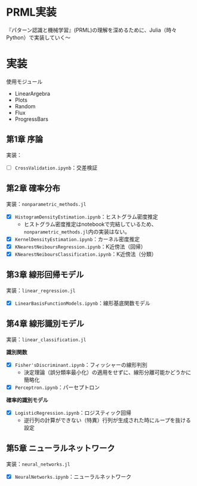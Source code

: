 # PRML実装
『パターン認識と機械学習』(PRML)の理解を深めるために、Julia（時々Python）で実装していく〜

# 実装
使用モジュール

- LinearArgebra
- Plots
- Random
- Flux
- ProgressBars

## 第1章 序論
実装：

- [ ] `CrossValidation.ipynb`：交差検証

## 第2章 確率分布
実装：`nonparametric_methods.jl`

- [x] `HistogramDensityEstimation.ipynb`：ヒストグラム密度推定
  - ヒストグラム密度推定はnotebookで完結しているため、`nonparametric_methods.jl`内の実装はない。
- [x] `KernelDensityEstimation.ipynb`：カーネル密度推定
- [x] `KNearestNeiboursRegression.ipynb`：K近傍法（回帰）
- [x] `KNearestNeiboursClassification.ipynb`：K近傍法（分類）

## 第3章 線形回帰モデル
実装：`linear_regression.jl`

- [x] `LinearBasisFunctionModels.ipynb`：線形基底関数モデル


## 第4章 線形識別モデル
実装：`linear_classification.jl`

**識別関数**

- [x] `Fisher'sDiscriminant.ipynb`：フィッシャーの線形判別
  - 決定理論（誤分類率最小化）の適用をせずに、線形分離可能かどうかに簡略化
- [x] `Perceptron.ipynb`：パーセプトロン

**確率的識別モデル**
- [x] `LogisticRegression.ipynb`：ロジスティック回帰
  - 逆行列の計算ができない（特異）行列が生成された時にループを抜ける設定

## 第5章 ニューラルネットワーク
実装：`neural_networks.jl`

- [x] `NeuralNetworks.ipynb`：ニューラルネットワーク
